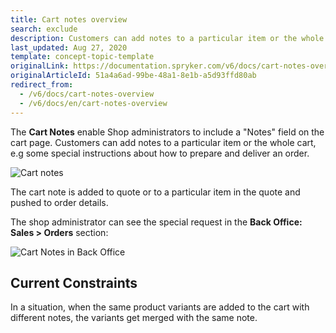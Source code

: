 ```yaml
---
title: Cart notes overview
search: exclude
description: Customers can add notes to a particular item or the whole cart, e.g some special instructions about how to prepare and deliver an order.
last_updated: Aug 27, 2020
template: concept-topic-template
originalLink: https://documentation.spryker.com/v6/docs/cart-notes-overview
originalArticleId: 51a4a6ad-99be-48a1-8e1b-a5d93ffd80ab
redirect_from:
  - /v6/docs/cart-notes-overview
  - /v6/docs/en/cart-notes-overview
---
```


The **Cart Notes** enable Shop administrators to include a "Notes" field on the cart page. Customers can add notes to a particular item or the whole cart, e.g some special instructions about how to prepare and deliver an order.

![Cart notes](https://spryker.s3.eu-central-1.amazonaws.com/docs/Features/Shopping+Cart/Cart+Notes/cart-notes.png)

The cart note is added to quote or to a particular item in the quote and pushed to order details.

The shop administrator can see the special request in the **Back Office: Sales > Orders** section:

![Cart Notes in Back Office](https://spryker.s3.eu-central-1.amazonaws.com/docs/Features/Shopping+Cart/Cart+Notes/cart-notes-admin.png)

## Current Constraints
In a situation, when the same product variants are added to the cart with different notes, the variants get merged with the same note.
